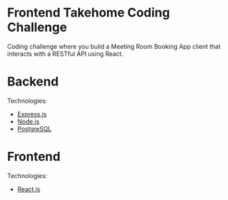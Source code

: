 # Frontend Takehome Coding Challenge

Coding challenge where you build a Meeting Room Booking App client that interacts with a RESTful API using React.

# Backend

Technologies: 
- [Express.js](https://expressjs.com)
- [Node.js](https://nodejs.org/en/docs)
- [PostgreSQL](https://www.postgresql.org/)

# Frontend

Technologies: 
- [React.js](https://react.dev)